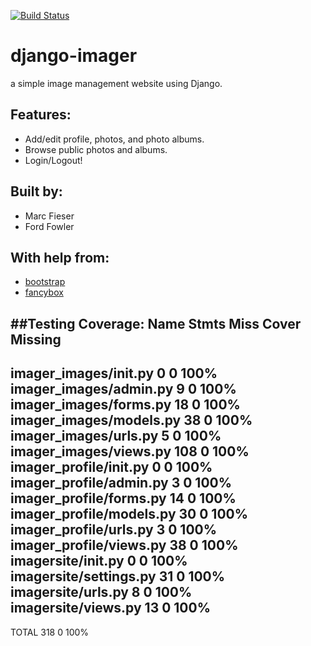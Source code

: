 [![Build Status](https://travis-ci.org/midfies/django-imager.svg?branch=front-end-4)](https://travis-ci.org/midfies/django-imager)

# django-imager
a simple image management website using Django.

## Features:
* Add/edit profile, photos, and photo albums.
* Browse public photos and albums.
* Login/Logout!

## Built by:
* Marc Fieser
* Ford Fowler

## With help from:
* [bootstrap](http://getbootstrap.com/)
* [fancybox](http://fancybox.net/)

##Testing Coverage:
Name                         Stmts   Miss  Cover   Missing
----------------------------------------------------------
imager_images/__init__.py        0      0   100%
imager_images/admin.py           9      0   100%
imager_images/forms.py          18      0   100%
imager_images/models.py         38      0   100%
imager_images/urls.py            5      0   100%
imager_images/views.py         108      0   100%
imager_profile/__init__.py       0      0   100%
imager_profile/admin.py          3      0   100%
imager_profile/forms.py         14      0   100%
imager_profile/models.py        30      0   100%
imager_profile/urls.py           3      0   100%
imager_profile/views.py         38      0   100%
imagersite/__init__.py           0      0   100%
imagersite/settings.py          31      0   100%
imagersite/urls.py               8      0   100%
imagersite/views.py             13      0   100%
----------------------------------------------------------
TOTAL                          318      0   100%
